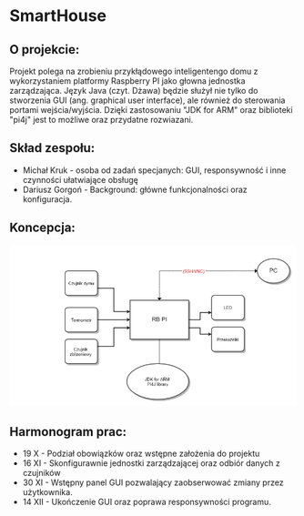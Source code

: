 # SmartHouse

## O projekcie:

Projekt polega na zrobieniu przykłądowego inteligentengo domu z wykorzystaniem platformy Raspberry PI jako głowna jednostka zarządzająca. Język Java (czyt. Dżawa) będzie służył nie tylko do stworzenia GUI (ang. graphical user interface), ale również do sterowania portami wejścia/wyjścia. Dzięki zastosowaniu "JDK for ARM" oraz biblioteki "pi4j" jest to możliwe oraz przydatne rozwiazani. 

## Skład zespołu:
* Michał Kruk - osoba od zadań specjanych: GUI, responsywność i inne czynności ułatwiające obsługę
* Dariusz Gorgoń - Background: główne funkcjonalności oraz konfiguracja. 

## Koncepcja:

![alt tekst](https://github.com/DariuszGorgon/SmartHouse/blob/master/Java_plan.png)

## Harmonogram prac:
* 19 X - Podział obowiązków oraz wstępne założenia do projektu
* 16 XI - Skonfigurawnie jednostki zarządzającej oraz odbiór danych z czujników
* 30 XI - Wstępny panel GUI pozwalający zaobserwować zmiany przez użytkownika. 
* 14 XII - Ukończenie GUI oraz poprawa responsywności programu. 


